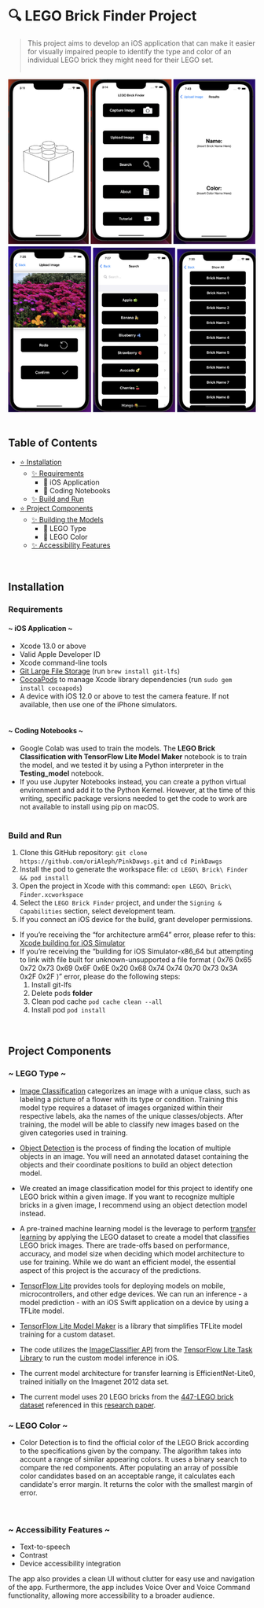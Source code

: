 # :mag:  LEGO Brick Finder Project

>This project aims to develop an iOS application that can make it easier for visually impaired people to identify the type and color of an individual LEGO brick they might need for their LEGO set.
<br /> <br />

![image](https://github.com/oriAleph/PinkDawgs/blob/main/demo.png)
<br /> <br />

## Table of Contents

- [:star: Installation](#installation)
  - [:sparkles: Requirements](#requirements)
    - :cherry_blossom: iOS Application
    - :cherry_blossom: Coding Notebooks
  - [:sparkles: Build and Run](#build-and-run)
- [:star: Project Components](#project-components)
  - [:sparkles: Building the Models](#building-the-models)
    - :hibiscus: LEGO Type
    - :hibiscus: LEGO Color
  - [:sparkles: Accessibility Features](#accessibility-features)
<br /> <br /> <br />

## Installation
### Requirements

#### ~ iOS Application ~
- Xcode 13.0 or above
- Valid Apple Developer ID
- Xcode command-line tools 
- [Git Large File Storage](https://git-lfs.com/) (run `brew install git-lfs`)
- [CocoaPods](https://guides.cocoapods.org/using/getting-started.html) to manage Xcode library dependencies (run `sudo gem install cocoapods`)
- A device with iOS 12.0 or above to test the camera feature. If not available, then use one of the iPhone simulators.
<br /> <br />

#### ~ Coding Notebooks ~
- Google Colab was used to train the models. The **LEGO Brick Classification with TensorFlow Lite Model Maker** notebook is to train the model, and we tested it by using a Python interpreter in the **Testing_model** notebook. 
- If you use Jupyter Notebooks instead, you can create a python virtual environment and add it to the Python Kernel. However, at the time of this writing, specific package versions needed to get the code to work are not available to install using pip on macOS. 
<br /> <br />

### Build and Run

1. Clone this GitHub repository: `git clone https://github.com/oriAleph/PinkDawgs.git` and `cd PinkDawgs`
2. Install the pod to generate the workspace file: `cd LEGO\ Brick\ Finder && pod install`
3. Open the project in Xcode with this command: `open LEGO\ Brick\ Finder.xcworkspace`
4. Select the `LEGO Brick Finder` project, and under the `Signing & Capabilities` section, select development team.
5. If you connect an iOS device for the build, grant developer permissions.
- If you’re receiving the “for architecture arm64” error, please refer to this: [Xcode building for iOS Simulator](https://stackoverflow.com/questions/63607158/xcode-building-for-ios-simulator-but-linking-in-an-object-file-built-for-ios-f) 
- If you’re receiving the “building for iOS Simulator-x86_64 but attempting to link with file built for unknown-unsupported a file format ( 0x76 0x65 0x72 0x73 0x69 0x6F 0x6E 0x20 0x68 0x74 0x74 0x70 0x73 0x3A 0x2F 0x2F )” error, please do the following steps: 
  1. Install git-lfs
  2. Delete pods **folder**
  3. Clean pod cache `pod cache clean --all`
  4. Install pod `pod install`
<br /> <br /> <br />

## Project Components

### ~ LEGO Type ~

* [Image Classification](https://www.tensorflow.org/lite/examples/image_classification/overview) categorizes an image with a unique class, such as labeling a picture of a flower with its type or condition. Training this model type requires a dataset of images organized within their respective labels, aka the names of the unique classes/objects. After training, the model will be able to classify new images based on the given categories used in training. 

* [Object Detection](https://machinelearningmastery.com/object-recognition-with-deep-learning/) is the process of finding the location of multiple objects in an image. You will need an annotated dataset containing the objects and their coordinate positions to build an object detection model. 

* We created an image classification model for this project to identify one LEGO brick within a given image. If you want to recognize multiple bricks in a given image, I recommend using an object detection model instead.

* A pre-trained machine learning model is the leverage to perform [transfer learning](https://machinelearningmastery.com/how-to-use-transfer-learning-when-developing-convolutional-neural-network-models/) by applying the LEGO dataset to create a model that classifies LEGO brick images. There are trade-offs based on performance, accuracy, and model size when deciding which model architecture to use for training. While we do want an efficient model, the essential aspect of this project is the accuracy of the predictions.

* [TensorFlow Lite](https://www.tensorflow.org/lite/guide) provides tools for deploying models on mobile, microcontrollers, and other edge devices. We can run an inference - a model prediction - with an iOS Swift application on a device by using a TFLite model.

* [TensorFlow Lite Model Maker](https://www.tensorflow.org/lite/models/modify/model_maker) is a library that simplifies TFLite model training for a custom dataset.

* The code utilizes the [ImageClassifier API](https://www.tensorflow.org/lite/inference_with_metadata/task_library/image_classifier) from the [TensorFlow Lite Task Library](https://www.tensorflow.org/lite/inference_with_metadata/task_library/overview) to run the custom model inference in iOS.

* The current model architecture for transfer learning is EfficientNet-Lite0, trained initially on the Imagenet 2012 data set.

* The current model uses 20 LEGO bricks from the [447-LEGO brick dataset](https://mostwiedzy.pl/en/open-research-data/lego-bricks-for-training-classification-network,618104539639776-0) referenced in this [research paper](https://www.iccs-meeting.org/archive/iccs2022/papers/133520608.pdf).

### ~ LEGO Color ~
* Color Detection is to find the official color of the LEGO Brick according to the specifications given by the company. The algorithm takes into account a range of similar appearing colors. It uses a binary search to compare the red components. After populating an array of possible color candidates based on an acceptable range, it calculates each candidate's error margin. It returns the color with the smallest margin of error.
<br /> <br /> <br />

### ~ Accessibility Features ~

* Text-to-speech
* Contrast
* Device accessibility integration 

The app also provides a clean UI without clutter for easy use and navigation of the app.
Furthermore, the app includes Voice Over and Voice Command functionality, allowing more accessibility to a broader audience.
<br /> <br />
